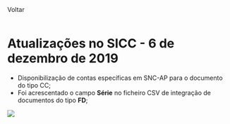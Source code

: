 <div style="width:100%; height:30px"><span onclick="loadMdDoc('atualizacoes', ['btnMenu'],'', null)" class="voltar">Voltar</span></div>

# Atualizações no SICC - 6 de dezembro de 2019

- Disponibilização de contas específicas em SNC-AP para o documento do tipo CC;
- Foi acrescentado o campo **Série** no ficheiro CSV de integração de documentos do tipo **FD**;

![](https://spmssicc.github.io/pages/markdown/ciclo_receita.assets/ciclo_receita-c4d8977f.png)
